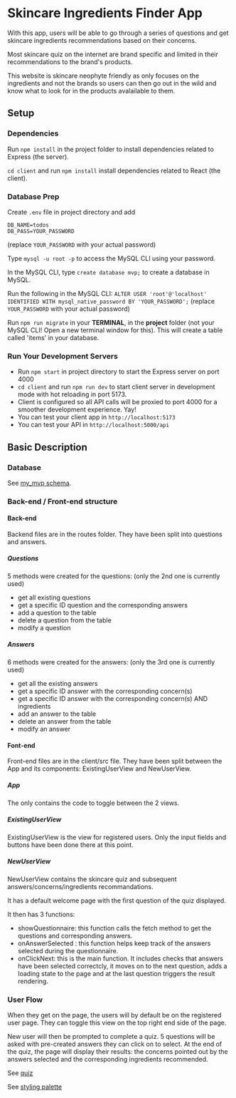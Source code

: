 # Skincare Ingredients Finder App

With this app, users will be able to go through a series of questions and get skincare ingredients recommendations based on their concerns.

Most skincare quiz on the internet are brand specific and limited in their recommendations to the brand's products.

This website is skincare neophyte friendly as only focuses on the ingredients and not the brands so users can then go out in the wild and know what to look for in the products avalailable to them.

## Setup

### Dependencies

Run `npm install` in the project folder to install dependencies related to Express (the server).

`cd client` and run `npm install` install dependencies related to React (the client).

### Database Prep

Create `.env` file in project directory and add

```
DB_NAME=todos
DB_PASS=YOUR_PASSWORD
```

(replace `YOUR_PASSWORD` with your actual password)

Type `mysql -u root -p` to access the MySQL CLI using your password.

In the MySQL CLI, type `create database mvp;` to create a database in MySQL.

Run the following in the MySQL CLI: `ALTER USER 'root'@'localhost' IDENTIFIED WITH mysql_native_password BY 'YOUR_PASSWORD';` (replace `YOUR_PASSWORD` with your actual password)

Run `npm run migrate` in your **TERMINAL**, in the **project** folder (not your MySQL CLI! Open a new terminal window for this). This will create a table called 'items' in your database.

### Run Your Development Servers

- Run `npm start` in project directory to start the Express server on port 4000
- `cd client` and run `npm run dev` to start client server in development mode with hot reloading in port 5173.
- Client is configured so all API calls will be proxied to port 4000 for a smoother development experience. Yay!
- You can test your client app in `http://localhost:5173`
- You can test your API in `http://localhost:5000/api`

## Basic Description

### Database

See [my_mvp schema](/my_mvp.png).

### Back-end / Front-end structure

#### Back-end

Backend files are in the routes folder. They have been split into questions and answers.

##### Questions

5 methods were created for the questions: (only the 2nd one is currently used)

- get all existing questions
- get a specific ID question and the corresponding answers
- add a question to the table
- delete a question from the table
- modify a question

##### Answers

6 methods were created for the answers: (only the 3rd one is currently used)

- get all the existing answers
- get a specific ID answer with the corresponding concern(s)
- get a specific ID answer with the corresponding concern(s) AND ingredients
- add an answer to the table
- delete an answer from the table
- modify an answer

#### Font-end

Front-end files are in the client/src file. They have been split between the App and its components: ExistingUserView and NewUserView.

##### App

The only contains the code to toggle between the 2 views.

##### ExistingUserView

ExistingUserView is the view for registered users. Only the input fields and buttons have been done there at this point.

##### NewUserView

NewUserView contains the skincare quiz and subsequent answers/concerns/ingredients recommandations. 

It has a default welcome page with the first question of the quiz displayed.

It then has 3 functions:

- showQuestionnaire: this function calls the fetch method to get the questions and corresponding answers.
- onAnswerSelected : this function helps keep track of the answers selected during the questionnaire.
- onClickNext: this is the main function. It includes checks that answers have been selected correctcly, it moves on to the next question, adds a loading state to the page and at the last question triggers the result rendering.

### User Flow

When they get on the page, the users will by default be on the registered user page. They can toggle this view on the top right end side of the page.

New user will then be prompted to complete a quiz. 5 questions will be asked with pre-created answers they can click on to select. 
At the end of the quiz, the page will display their results: the concerns pointed out by the answers selected and the corresponding ingredients recommended.

See [quiz](/Questions-answers%20layout.png)

See [styling palette](/My%20MVP%20color%20palette.png)